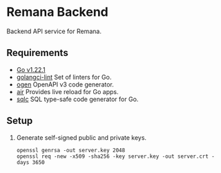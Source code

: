 # Remana Backend

Backend API service for Remana.

## Requirements
- [Go v1.22.1](https://go.dev/dl/)
- [golangci-lint](https://github.com/golangci/golangci-lint)
	Set of linters for Go.
- [ogen](https://github.com/ogen-go/ogen)
	OpenAPI v3 code generator.
- [air](https://github.com/cosmtrek/air)
	Provides live reload for Go apps.
- [sqlc](https://github.com/sqlc-dev/sqlc/)
	SQL type-safe code generator for Go.

## Setup
1. Generate self-signed public and private keys.
	 ```
	 openssl genrsa -out server.key 2048
	 openssl req -new -x509 -sha256 -key server.key -out server.crt -days 3650
	 ```
